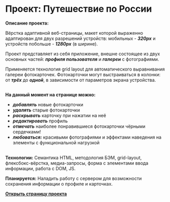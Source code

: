 # **Проект: Путешествие по России**

**Описание проекта:**

Вёрстка адаптивной веб-страницы, макет которой выраженно адаптирован для двух разрешений устройств: мобильных - _**320px**_ и устройств побольше - _**1280px**_ (в ширине).

 Проект представляет из себя приложение, внешне состоящее из двух основных частей: _**профиля пользователя**_ и _**галереи**_ с фотографиями.

 Применяется технология grid layout для автоматического выравнивания галереи фотокарточек. Фотокарточки могут выстраиваться в колонки: от _**трёх**_ до _**одной**_, в зависимости от параметров экрана устройства.
##

**На данный момент на странице можно:**
* ***добавлять*** новые фотокарточки
* ***удалять*** старые фотокарточки
* ***раскрывать*** карточку при нажатии на неё
* ***редактировать*** профиль
* ***отмечать*** наиболее понравившиеся фотокарточки чёрными сердечками!
* ***любоваться:*** красивыми фотографиями и эффектами наведения на элементы с функциональной нагрузкой
##

**Технологии:**
Cемантика HTML, методология БЭМ, grid-layout, флексбокс-вёрстка, медиа-запросы, форма с элементами ввода информации, работа с DOM, JS.

**Планируется:**
Наладить работу с сервером для возможности сохранения информации о профиле и карточках.

**[Открыть страницу проекта](https://ilyh0118.github.io/mesto-project/index.html)**